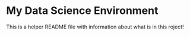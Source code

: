  # My Data Science Environment
 
 This is a helper README file with information about what is in this roject!
 